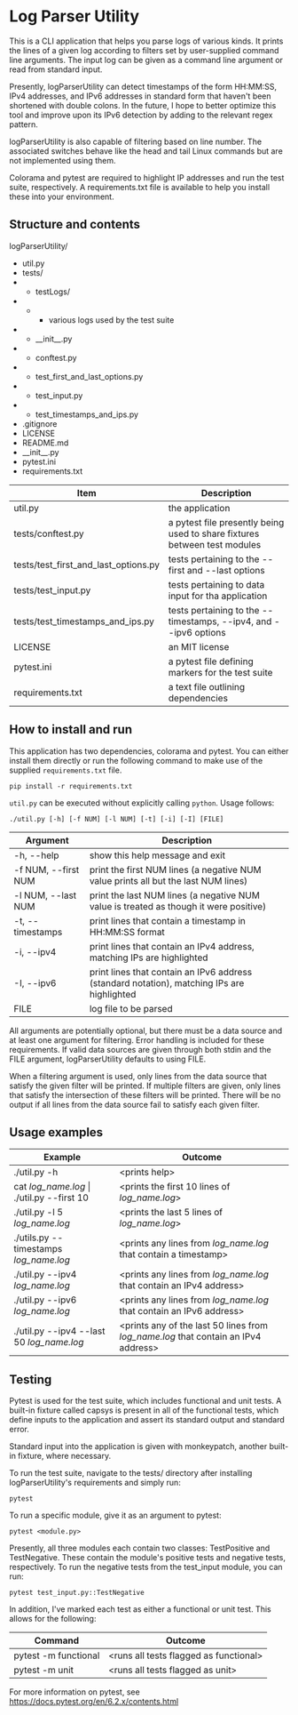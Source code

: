 # Log Parser Utility

This is a CLI application that helps you parse logs of various kinds. It prints the lines of a given log according to filters set by user-supplied command line arguments. The input log can be given as a command line argument or read from standard input. 

Presently, logParserUtility can detect timestamps of the form HH:MM:SS, IPv4 addresses, and IPv6 addresses in standard form that haven't been shortened with double colons. In the future, I hope to better optimize this tool and improve upon its IPv6 detection by adding to the relevant regex pattern. 

logParserUtility is also capable of filtering based on line number. The associated switches behave like the head and tail Linux commands but are not implemented using them. 

Colorama and pytest are required to highlight IP addresses and run the test suite, respectively. A requirements.txt file is available to help you install these into your environment.  

## Structure and contents

logParserUtility/
- util.py
- tests/
- - testLogs/
- - - various logs used by the test suite
- - \_\_init\_\_.py
- - conftest.py
- - test_first_and_last_options.py
- - test_input.py
- - test_timestamps_and_ips.py
- .gitignore
- LICENSE
- README.md
- \_\_init\_\_.py
- pytest.ini
- requirements.txt

| Item | Description |
| ------------- | ------------- |
| util.py | the application |
| tests/conftest.py | a pytest file presently being used to share fixtures between test modules |
| tests/test_first_and_last_options.py | tests pertaining to the --first and --last options |
| tests/test_input.py | tests pertaining to data input for tha application |
| tests/test_timestamps_and_ips.py | tests pertaining to the --timestamps, --ipv4, and --ipv6 options |
| LICENSE | an MIT license |
| pytest.ini | a pytest file defining markers for the test suite |
| requirements.txt | a text file outlining dependencies |

## How to install and run

This application has two dependencies, colorama and pytest. You can either install them directly or run the following command to make use of the supplied `requirements.txt` file. 

`pip install -r requirements.txt`

`util.py` can be executed without explicitly calling `python`. Usage follows: 

`./util.py [-h] [-f NUM] [-l NUM] [-t] [-i] [-I] [FILE]`

| Argument | Description |
| ------------- | ------------- |
| -h, --help | show this help message and exit |
| -f NUM, --first NUM | print the first NUM lines (a negative NUM value prints all but the last NUM lines) |
| -l NUM, --last NUM | print the last NUM lines (a negative NUM value is treated as though it were positive) |
| -t, --timestamps | print lines that contain a timestamp in HH:MM:SS format |
| -i, --ipv4 | print lines that contain an IPv4 address, matching IPs are highlighted |
| -I, --ipv6 | print lines that contain an IPv6 address (standard notation), matching IPs are highlighted |
| FILE | log file to be parsed |

All arguments are potentially optional, but there must be a data source and at least one argument for filtering. Error handling is included for these requirements. If valid data sources are given through both stdin and the FILE argument, logParserUtility defaults to using FILE. 

When a filtering argument is used, only lines from the data source that satisfy the given filter will be printed. If multiple filters are given, only lines that satisfy the intersection of these filters will be printed. There will be no output if all lines from the data source fail to satisfy each given filter. 

## Usage examples

| Example | Outcome |
| ------------- | ------------- |
| ./util.py -h | \<prints help\> |
| cat *log_name.log* \| ./util.py --first 10 | \<prints the first 10 lines of *log_name.log*\> |
| ./util.py -l 5 *log_name.log* | \<prints the last 5 lines of *log_name.log*\> |
| ./utils.py --timestamps *log_name.log* | \<prints any lines from *log_name.log* that contain a timestamp\> |
| ./util.py --ipv4 *log_name.log* | \<prints any lines from *log_name.log* that contain an IPv4 address\> |
| ./util.py --ipv6 *log_name.log* | \<prints any lines from *log_name.log* that contain an IPv6 address\> |
| ./util.py --ipv4 --last 50 *log_name.log* | \<prints any of the last 50 lines from *log_name.log* that contain an IPv4 address\> |

## Testing

Pytest is used for the test suite, which includes functional and unit tests. A built-in fixture called capsys is present in all of the functional tests, which define inputs to the application and assert its standard output and standard error. 

Standard input into the application is given with monkeypatch, another built-in fixture, where necessary. 

To run the test suite, navigate to the tests/ directory after installing logParserUtility's requirements and simply run: 

`pytest`

To run a specific module, give it as an argument to pytest: 

`pytest <module.py>`

Presently, all three modules each contain two classes: TestPositive and TestNegative. These contain the module's positive tests and negative tests, respectively. To run the negative tests from the test_input module, you can run: 

`pytest test_input.py::TestNegative`

In addition, I've marked each test as either a functional or unit test. This allows for the following: 

| Command | Outcome |
| ------------- | ------------- |
| pytest -m functional | \<runs all tests flagged as functional\> |
| pytest -m unit | \<runs all tests flagged as unit\> |

For more information on pytest, see https://docs.pytest.org/en/6.2.x/contents.html
